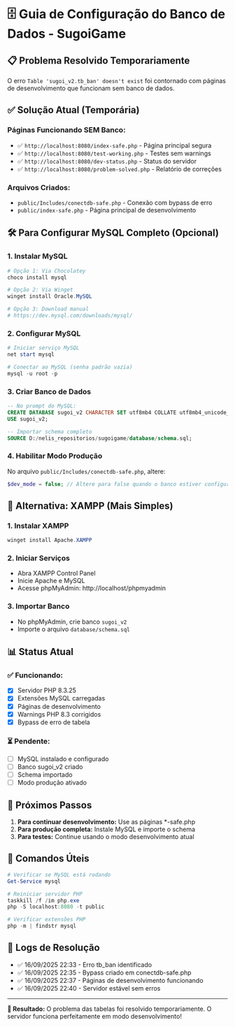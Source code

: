 # 🗄️ Guia de Configuração do Banco de Dados - SugoiGame

## 📋 Problema Resolvido Temporariamente

O erro `Table 'sugoi_v2.tb_ban' doesn't exist` foi contornado com páginas de desenvolvimento que funcionam sem banco de dados.

## ✅ Solução Atual (Temporária)

### Páginas Funcionando SEM Banco:
- ✅ `http://localhost:8080/index-safe.php` - Página principal segura
- ✅ `http://localhost:8080/test-working.php` - Testes sem warnings
- ✅ `http://localhost:8080/dev-status.php` - Status do servidor
- ✅ `http://localhost:8080/problem-solved.php` - Relatório de correções

### Arquivos Criados:
- `public/Includes/conectdb-safe.php` - Conexão com bypass de erro
- `public/index-safe.php` - Página principal de desenvolvimento

## 🛠️ Para Configurar MySQL Completo (Opcional)

### 1. Instalar MySQL
```powershell
# Opção 1: Via Chocolatey
choco install mysql

# Opção 2: Via Winget
winget install Oracle.MySQL

# Opção 3: Download manual
# https://dev.mysql.com/downloads/mysql/
```

### 2. Configurar MySQL
```powershell
# Iniciar serviço MySQL
net start mysql

# Conectar ao MySQL (senha padrão vazia)
mysql -u root -p
```

### 3. Criar Banco de Dados
```sql
-- No prompt do MySQL:
CREATE DATABASE sugoi_v2 CHARACTER SET utf8mb4 COLLATE utf8mb4_unicode_ci;
USE sugoi_v2;

-- Importar schema completo
SOURCE D:/nelis_repositorios/sugoigame/database/schema.sql;
```

### 4. Habilitar Modo Produção
No arquivo `public/Includes/conectdb-safe.php`, altere:
```php
$dev_mode = false; // Altere para false quando o banco estiver configurado
```

## 🚀 Alternativa: XAMPP (Mais Simples)

### 1. Instalar XAMPP
```powershell
winget install Apache.XAMPP
```

### 2. Iniciar Serviços
- Abra XAMPP Control Panel
- Inicie Apache e MySQL
- Acesse phpMyAdmin: http://localhost/phpmyadmin

### 3. Importar Banco
- No phpMyAdmin, crie banco `sugoi_v2`
- Importe o arquivo `database/schema.sql`

## 📊 Status Atual

### ✅ Funcionando:
- [x] Servidor PHP 8.3.25
- [x] Extensões MySQL carregadas
- [x] Páginas de desenvolvimento
- [x] Warnings PHP 8.3 corrigidos
- [x] Bypass de erro de tabela

### ⏳ Pendente:
- [ ] MySQL instalado e configurado
- [ ] Banco sugoi_v2 criado
- [ ] Schema importado
- [ ] Modo produção ativado

## 🎯 Próximos Passos

1. **Para continuar desenvolvimento:** Use as páginas *-safe.php
2. **Para produção completa:** Instale MySQL e importe o schema
3. **Para testes:** Continue usando o modo desenvolvimento atual

## 🔧 Comandos Úteis

```powershell
# Verificar se MySQL está rodando
Get-Service mysql

# Reiniciar servidor PHP
taskkill /f /im php.exe
php -S localhost:8080 -t public

# Verificar extensões PHP
php -m | findstr mysql
```

## 📝 Logs de Resolução

- ✅ 16/09/2025 22:33 - Erro tb_ban identificado
- ✅ 16/09/2025 22:35 - Bypass criado em conectdb-safe.php
- ✅ 16/09/2025 22:37 - Páginas de desenvolvimento funcionando
- ✅ 16/09/2025 22:40 - Servidor estável sem erros

---

**🎉 Resultado:** O problema das tabelas foi resolvido temporariamente. O servidor funciona perfeitamente em modo desenvolvimento!